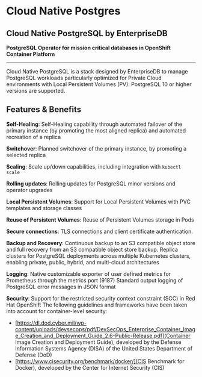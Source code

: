 # Cloud Native Postgres

## Cloud Native PostgreSQL by EnterpriseDB

**PostgreSQL Operator for mission critical databases in OpenShift Container Platform**

---

Cloud Native PostgreSQL is a stack designed by EnterpriseDB to manage PostgreSQL
workloads particularly optimized for Private Cloud environments with Local 
Persistent Volumes (PV). PostgreSQL 10 or higher versions are supported.

## Features & Benefits

**Self-Healing**:
Self-Healing capability through automated failover of the primary instance
(by promoting the most aligned replica) and automated recreation of a replica

**Switchover**:
Planned switchover of the primary instance, by promoting a selected replica

**Scaling**:
Scale up/down capabilities, including integration with `kubectl scale`

**Rolling updates**:
Rolling updates for PostgreSQL minor versions and operator upgrades

**Local Persistent Volumes**:
Support for Local Persistent Volumes with PVC templates and storage classes

**Reuse of Persistent Volumes**:
Reuse of Persistent Volumes storage in Pods

**Secure connections**:
TLS connections and client certificate authentication.

**Backup and Recovery**:
Continuous backup to an S3 compatible object store and full recovery from an S3 compatible object store backup.
Replica clusters for PostgreSQL deployments across multiple Kubernetes clusters, enabling private, public, hybrid, and multi-cloud architectures

**Logging**:
Native customizable exporter of user defined metrics for Prometheus through the metrics port (9187)
Standard output logging of PostgreSQL error messages in JSON format

**Security**:
Support for the restricted security context constraint (SCC) in Red Hat OpenShift
The following guidelines and frameworks have been taken into account for container-level security:
 - [https://dl.dod.cyber.mil/wp-content/uploads/devsecops/pdf/DevSecOps_Enterprise_Container_Image_Creation_and_Deployment_Guide_2.6-Public-Release.pdf](Container Image Creation and Deployment Guide), developed by the Defense Information Systems Agency (DISA) of the United States Department of Defense (DoD)
 - [https://www.cisecurity.org/benchmark/docker/](CIS Benchmark for Docker), developed by the Center for Internet Security (CIS)
